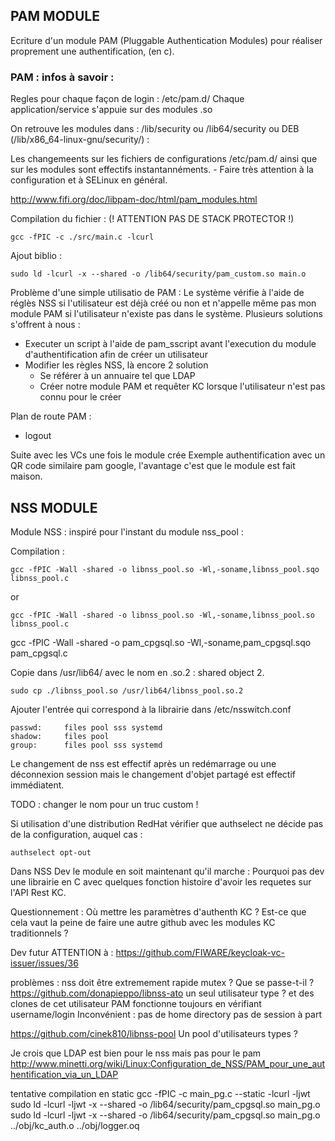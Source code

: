 ## PAM MODULE

Ecriture d'un module PAM (Pluggable Authentication Modules) pour réaliser proprement une authentification, (en c).

### PAM : infos à savoir : 
Regles pour chaque façon de login : /etc/pam.d/<nom>
Chaque application/service s'appuie sur des modules .so

On retrouve les modules dans :
/lib/security ou /lib64/security ou DEB (/lib/x86_64-linux-gnu/security/) : 


Les changemeents sur les fichiers de configurations /etc/pam.d/ ainsi que sur les modules sont effectifs instantannéments.
    - Faire très attention à la configuration et à SELinux en général.

http://www.fifi.org/doc/libpam-doc/html/pam_modules.html




Compilation du fichier : (! ATTENTION PAS DE STACK PROTECTOR !)

    gcc -fPIC -c ./src/main.c -lcurl
    

Ajout biblio : 

    sudo ld -lcurl -x --shared -o /lib64/security/pam_custom.so main.o

<!-- Idée : authent en curl good
curl -X POST -H 'Accept: */*' -H 'Accept-Encoding: gzip, deflate' -H 'Connection: keep-alive' -H 'Content-Length: 134' -H 'Content-Type: application/x-www-form-urlencoded' -H 'User-Agent: python-requests/2.31.0' -d 'client_id=Client-test&client_secret=gf5V17TzXFDFWqnxOjPY4px4dw6KPHNQ&username=firstuser&password=test&grant_type=password&scope=openid' http://172.26.142.2:8080/realms/DevRealm/protocol/openid-connect/token -->


Problème d'une simple utilisatio de PAM : 
Le système vérifie à l'aide de réglès NSS  si l'utilisateur est déjà créé ou non et n'appelle même pas mon module PAM si l'utilisateur n'existe pas dans le système.
Plusieurs solutions s'offrent à nous : 
- Executer un script à l'aide de pam_sscript avant l'execution du module d'authentification afin de créer un utilisateur
- Modifier les règles NSS, là encore 2 solution
  - Se référer à un annuaire tel que LDAP
  - Créer notre module PAM et requêter KC lorsque l'utilisateur n'est pas connu pour le créer


Plan de route PAM : 
- logout


Suite avec les VCs une fois le module crée
Exemple authentification avec un QR code similaire pam google, l'avantage c'est que le module est fait maison.

## NSS MODULE 

Module NSS : 
inspiré pour l'instant du module nss_pool :

Compilation :

    gcc -fPIC -Wall -shared -o libnss_pool.so -Wl,-soname,libnss_pool.sqo libnss_pool.c
or

    gcc -fPIC -Wall -shared -o libnss_pool.so -Wl,-soname,libnss_pool.so libnss_pool.c

  gcc -fPIC -Wall -shared -o pam_cpgsql.so -Wl,-soname,pam_cpgsql.sqo pam_cpgsql.c


Copie dans /usr/lib64/ avec le nom en .so.2 : shared object 2.

    sudo cp ./libnss_pool.so /usr/lib64/libnss_pool.so.2


Ajouter l'entrée qui correspond à la librairie dans /etc/nsswitch.conf 


    passwd:     files pool sss systemd
    shadow:     files pool
    group:      files pool sss systemd

Le changement de nss est effectif après un redémarrage ou une déconnexion session mais le changement d'objet partagé est effectif immédiatent.

TODO : changer le nom pour un truc custom !

Si utilisation d'une distribution RedHat vérifier que authselect ne décide pas de la configuration, auquel cas :

    authselect opt-out

Dans NSS
Dev le module en soit maintenant qu'il marche : 
Pourquoi pas dev une librairie en C avec quelques fonction histoire d'avoir les requetes sur l'API Rest KC.

Questionnement : 
Où mettre les paramètres d'authenth KC ?
Est-ce que cela vaut la peine de faire une autre github avec les modules KC traditionnels ?


Dev futur ATTENTION à : https://github.com/FIWARE/keycloak-vc-issuer/issues/36
<!-- non -->
<!-- gcc -fPIC -c libnss_pool.c -lcurl
sudo ld -lcurl -x --shared -o /usr/lib64/libnss_pool.so.2 libnss_pool.o -->

problèmes : nss doit être extremement rapide mutex ? Que se passe-t-il ?
https://github.com/donapieppo/libnss-ato
un seul utilisateur type ? et des clones de cet utilisateur
PAM fonctionne toujours en vérifiant username/login
Inconvénient : pas de home directory pas de session à part 


https://github.com/cinek810/libnss-pool
Un pool d'utilisateurs types ?


Je crois que LDAP est bien pour le nss mais pas pour le pam
http://www.minetti.org/wiki/Linux:Configuration_de_NSS/PAM_pour_une_authentification_via_un_LDAP


tentative compilation en static 
gcc -fPIC -c main_pg.c --static -lcurl -ljwt
sudo ld -lcurl -ljwt -x --shared -o /lib64/security/pam_cpgsql.so main_pg.o
sudo ld -lcurl -ljwt -x --shared -o /lib64/security/pam_cpgsql.so main_pg.o ../obj/kc_auth.o ../obj/logger.oq